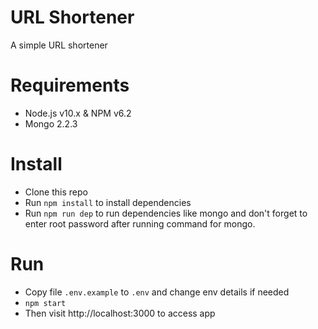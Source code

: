 # URL Shortener

A simple URL shortener

# Requirements

- Node.js v10.x & NPM v6.2
- Mongo 2.2.3

# Install

- Clone this repo
- Run `npm install` to install dependencies
- Run `npm run dep` to run dependencies like mongo and don't forget to enter root password
  after running command for mongo.

# Run

- Copy file `.env.example` to `.env` and change env details if needed
- `npm start`
- Then visit http://localhost:3000 to access app

